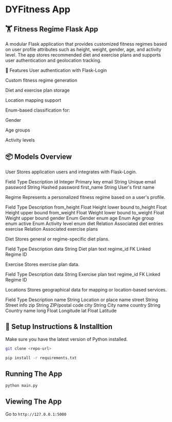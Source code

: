 # DYFitness App



## 🏋️ Fitness Regime Flask App
A modular Flask application that provides customized fitness regimes based on user profile attributes such as height, weight, gender, age, and activity level. The app stores recommended diet and exercise plans and supports user authentication and geolocation tracking.

🚀 Features
User authentication with Flask-Login

Custom fitness regime generation

Diet and exercise plan storage

Location mapping support

Enum-based classification for:

Gender

Age groups

Activity levels

## 📦 Models Overview
User
Stores application users and integrates with Flask-Login.

Field	Type	Description
id	Integer	Primary key
email	String	Unique email
password	String	Hashed password
first_name	String	User's first name

Regime
Represents a personalized fitness regime based on a user's profile.

Field	Type	Description
from_height	Float	Height lower bound
to_height	Float	Height upper bound
from_weight	Float	Weight lower bound
to_weight	Float	Weight upper bound
gender	Enum	Gender enum
age	Enum	Age group enum
active	Enum	Activity level enum
diet	Relation	Associated diet entries
exercise	Relation	Associated exercise plans

Diet
Stores general or regime-specific diet plans.

Field	Type	Description
data	String	Diet plan text
regime_id	FK	Linked Regime ID

Exercise
Stores exercise plan data.

Field	Type	Description
data	String	Exercise plan text
regime_id	FK	Linked Regime ID

Locations
Stores geographical data for mapping or location-based services.

Field	Type	Description
name	String	Location or place name
street	String	Street info
zip	String	ZIP/postal code
city	String	City name
country	String	Country name
long	Float	Longitude
lat	Float	Latitude

## 🧪 Setup Instructions & Installtion


Make sure you have the latest version of Python installed.

```bash
git clone <repo-url>
```

```bash
pip install -r requirements.txt
```

## Running The App

```bash
python main.py
```

## Viewing The App

Go to `http://127.0.0.1:5000`
